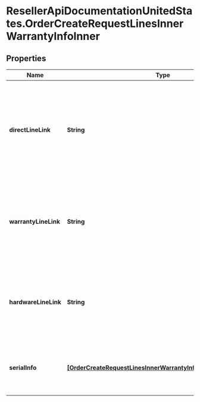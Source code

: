 # ResellerApiDocumentationUnitedStates.OrderCreateRequestLinesInnerWarrantyInfoInner

## Properties

Name | Type | Description | Notes
------------ | ------------- | ------------- | -------------
**directLineLink** | **String** | Unique value to link hardware and warranty lines. Should be used only when products are purchased from both Ingram and/or vendor but the warranty is purchased through Ingram for them. | [optional] 
**warrantyLineLink** | **String** | Customer line number of the hardware product in this request for linkage, either hardwareLineLink or warrantyLineLink can be used in a line. | [optional] 
**hardwareLineLink** | **String** | Customer line number of the warranty product in this request for linkage, either hardwareLineLink or warrantyLineLink can be used in a line  | [optional] 
**serialInfo** | [**[OrderCreateRequestLinesInnerWarrantyInfoInnerSerialInfoInner]**](OrderCreateRequestLinesInnerWarrantyInfoInnerSerialInfoInner.md) | Serial information of the hardware to be associated with the warranty, applicable on post sale orders. | [optional] 



